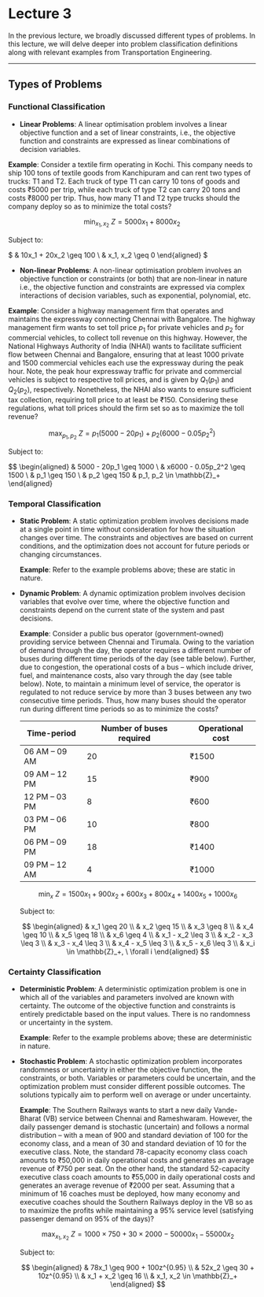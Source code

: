 # Lecture 3

In the previous lecture, we broadly discussed different types of problems. In this lecture, we will delve deeper into problem classification definitions along with relevant examples from Transportation Engineering.

---

## Types of Problems

### Functional Classification

  - **Linear Problems**: A linear optimisation problem involves a linear objective function and a set of linear constraints, i.e., the objective function and constraints are expressed as linear combinations of decision variables.

  **Example**: Consider a textile firm operating in Kochi. This company needs to ship 100 tons of textile goods from Kanchipuram and can rent two types of trucks: T1 and T2. Each truck of type T1 can carry 10 tons of goods and costs ₹5000 per trip, while each truck of type T2 can carry 20 tons and costs ₹8000 per trip. Thus, how many T1 and T2 type trucks should the company deploy so as to minimize the total costs?

  $$
  \min_{x_1, x_2} \ Z = 5000x_1 + 8000x_2
  $$

  Subject to:

  $
    & 10x_1 + 20x_2 \geq 100 \\
    & x_1, x_2 \geq 0
  \end{aligned}
  $

  - **Non-linear Problems**: A non-linear optimisation problem involves an objective function or constraints (or both) that are non-linear in nature i.e., the objective function and constraints are expressed via complex interactions of decision variables, such as exponential, polynomial, etc.

  **Example**: Consider a highway management firm that operates and maintains the expressway connecting Chennai with Bangalore. The highway management firm wants to set toll price $p_1$ for private vehicles and $p_2$ for commercial vehicles, to collect toll revenue on this highway. However, the National Highways Authority of India (NHAI) wants to facilitate sufficient flow between Chennai and Bangalore, ensuring that at least 1000 private and 1500 commercial vehicles each use the expressway during the peak hour. Note, the peak hour expressway traffic for private and commercial vehicles is subject to respective toll prices, and is given by $Q_1(p_1)$ and $Q_2(p_2)$, respectively. Nonetheless, the NHAI also wants to ensure sufficient tax collection, requiring toll price to at least be ₹150. Considering these regulations, what toll prices should the firm set so as to maximize the toll revenue?

  $$
  \max_{p_1, p_2} \ Z = p_1 (5000 - 20p_1) + p_2 \left(6000 - 0.05p_2^2 \right)
  $$

  Subject to:

  $$
  \begin{aligned}
    & 5000 - 20p_1 \geq 1000 \\
    & x6000 - 0.05p_2^2 \geq 1500 \\
    & p_1 \geq 150 \\
    & p_2 \geq 150
    & p_1, p_2 \in \mathbb{Z}_+
  \end{aligned}

### Temporal Classification

- **Static Problem**: A static optimization problem involves decisions made at a single point in time without consideration for how the situation changes over time. The constraints and objectives are based on current conditions, and the optimization does not account for future periods or changing circumstances.
  
  **Example**: Refer to the example problems above; these are static in nature.

- **Dynamic Problem**: A dynamic optimization problem involves decision variables that evolve over time, where the objective function and constraints depend on the current state of the system and past decisions.

  **Example**: Consider a public bus operator (government-owned) providing service between Chennai and Tirumala. Owing to the variation of demand through the day, the operator requires a different number of buses during different time periods of the day (see table below). Further, due to congestion, the operational costs of a bus – which include driver, fuel, and maintenance costs, also vary through the day (see table below). Note, to maintain a minimum level of service, the operator is regulated to not reduce service by more than 3 buses between any two consecutive time periods. Thus, how many buses should the operator run during different time periods so as to minimize the costs?

  | Time-period   | Number of buses required | Operational cost |
  |---------------|--------------------------|------------------|
  | 06 AM – 09 AM | 20                       | ₹1500            |
  | 09 AM – 12 PM | 15                       | ₹900             |
  | 12 PM – 03 PM | 8                        | ₹600             |
  | 03 PM – 06 PM | 10                       | ₹800             |
  | 06 PM – 09 PM | 18                       | ₹1400            |
  | 09 PM – 12 AM | 4                        | ₹1000            |

  $$
  \min_{x} \ Z = 1500x_1 + 900x_2 + 600x_3 + 800x_4 + 1400x_5 + 1000x_6
  $$

  Subject to:

  $$
  \begin{aligned}
    & x_1 \geq 20 \\
    & x_2 \geq 15 \\
    & x_3 \geq 8 \\
    & x_4 \geq 10 \\
    & x_5 \geq 18 \\
    & x_6 \geq 4 \\
    & x_1 - x_2 \leq 3 \\
    & x_2 - x_3 \leq 3 \\
    & x_3 - x_4 \leq 3 \\
    & x_4 - x_5 \leq 3 \\
    & x_5 - x_6 \leq 3 \\
    & x_i \in \mathbb{Z}_+, \ \forall i
  \end{aligned}
  $$

### Certainty Classification

- **Deterministic Problem**: A deterministic optimization problem is one in which all of the variables and parameters involved are known with certainty. The outcome of the objective function and constraints is entirely predictable based on the input values. There is no randomness or uncertainty in the system.

  **Example**: Refer to the example problems above; these are deterministic in nature.

- **Stochastic Problem**: A stochastic optimization problem incorporates randomness or uncertainty in either the objective function, the constraints, or both. Variables or parameters could be uncertain, and the optimization problem must consider different possible outcomes. The solutions typically aim to perform well on average or under uncertainty.

  **Example**: The Southern Railways wants to start a new daily Vande-Bharat (VB) service between Chennai and Rameshwaram. However, the daily passenger demand is stochastic (uncertain) and follows a normal distribution – with a mean of 900 and standard deviation of 100 for the economy class, and a mean of 30 and standard deviation of 10 for the executive class. Note, the standard 78-capacity economy class coach amounts to ₹50,000 in daily operational costs and generates an average revenue of ₹750 per seat. On the other hand, the standard 52-capacity executive class coach amounts to ₹55,000 in daily operational costs and generates an average revenue of ₹2000 per seat. Assuming that a minimum of 16 coaches must be deployed, how many economy and executive coaches should the Southern Railways deploy in the VB so as to maximize the profits while maintaining a 95% service level (satisfying passenger demand on 95% of the days)?

  $$
  \max_{x_1, x_2} \ Z = 1000 \times 750 + 30 \times 2000 - 50000x_1 - 55000x_2
  $$

  Subject to:
  
  $$
  \begin{aligned}
      & 78x_1 \geq 900 + 100z^{0.95} \\
      & 52x_2 \geq 30 + 10z^{0.95} \\
      & x_1 + x_2 \geq 16 \\
      & x_1, x_2 \in \mathbb{Z}_+
  \end{aligned}
  $$
